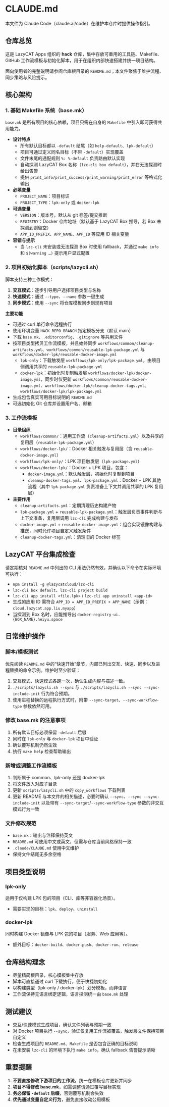 # CLAUDE.md

本文件为 Claude Code（claude.ai/code）在维护本仓库时提供操作指引。

## 仓库总览

这是 LazyCAT Apps 组织的 **hack** 仓库，集中存放可重用的工具链、Makefile、GitHub 工作流模板与初始化脚本，用于在组织内部快速搭建并统一项目结构。

面向使用者的完整说明请参阅仓库根目录的 `README.md`；本文件聚焦于维护流程、同步策略与风险提示。

## 核心架构

### 1. 基础 Makefile 系统（base.mk）

`base.mk` 是所有项目的核心依赖，项目只需在自身的 `Makefile` 中引入即可获得共用能力。

- **设计特点**
  - 所有默认目标都以 `-default` 结尾（如 `help-default`、`lpk-default`）
  - 项目可通过定义同名目标（不带 `-default`）实现覆盖
  - 文件末尾的通配规则 `%: %-default` 负责路由默认实现
  - 自动探测 LazyCAT Box 名称（`lzc-cli box default`），并在无法探测时给出告警
  - 提供 `print_info/print_success/print_warning/print_error` 等格式化输出
- **必填变量**
  - `PROJECT_NAME`：项目标识
  - `PROJECT_TYPE`：`lpk-only` 或 `docker-lpk`
- **可选变量**
  - `VERSION`：版本号，默认从 git 标签/提交推断
  - `REGISTRY`：Docker 仓库地址（默认基于 LazyCAT Box 推导，若 Box 未探测到则留空）
  - `APP_ID_PREFIX`、`APP_NAME`、`APP_ID` 等应用 ID 相关变量
- **容错与提示**
  - 当 `lzc-cli` 未安装或无法探测 Box 时使用 fallback，并通过 `make info` 和 `$(warning …)` 提示用户显式配置

### 2. 项目初始化脚本（scripts/lazycli.sh）

脚本支持三种工作模式：

1. **交互模式**：逐步引导用户选择项目类型与名称
2. **快速模式**：通过 `--type`、`--name` 参数一键生成
3. **同步模式**：使用 `--sync` 将仓库模板同步到现有项目

**主要功能**
- 可通过 curl 单行命令远程执行
- 使用环境变量 `HACK_REPO_BRANCH` 指定模板分支（默认 main）
- 下载 `base.mk`、`.editorconfig`、`.gitignore` 等共用文件
- 按项目类型拷贝工作流模板，并且始终同步 `workflows/common/cleanup-artifacts.yml`、`workflows/common/reusable-lpk-package.yml` 与 `workflows/docker-lpk/reusable-docker-image.yml`
  - `lpk-only`：下载触发层 `workflows/lpk-only/lpk-package.yml`，由项目侧调用共享的 `reusable-lpk-package.yml`
  - `docker-lpk`：初始化时复制触发层 `workflows/docker-lpk/docker-image.yml`，同步时仅更新 `workflows/common/reusable-docker-image.yml`、`workflows/docker-lpk/cleanup-docker-tags.yml`、`workflows/docker-lpk/lpk-package.yml`
- 生成包含真实可用目标说明的 `README.md`
- 可选初始化 Git 仓库并设置用户名、邮箱

### 3. 工作流模板

- **目录组织**
  - `workflows/common/`：通用工作流（`cleanup-artifacts.yml`）以及共享的复用层（`reusable-lpk-package.yml`）
  - `workflows/docker-lpk/`：Docker 相关触发与复用层（含 `reusable-docker-image.yml`）
  - `workflows/lpk-only/`：LPK 项目触发层（`lpk-package.yml`）
  - `workflows/docker-lpk/`：Docker + LPK 项目，包含：
    - `docker-image.yml`：默认触发层，初始化时复制到项目
    - `cleanup-docker-tags.yml`、`lpk-package.yml`：Docker + LPK 其他流程（其中 `lpk-package.yml` 负责准备上下文并调用共享的 LPK 复用层）
- **主要作用**
  - `cleanup-artifacts.yml`：定期清理历史构建产物
  - `lpk-package.yml` + `reusable-lpk-package.yml`：触发层负责事件判断与上下文准备，复用层调用 `lzc-cli` 完成构建与发布
  - `docker-image.yml` + `reusable-docker-image.yml`：组合实现镜像构建与推送，同时允许项目自定义触发条件
  - `cleanup-docker-tags.yml`：清理旧的 Docker 标签

## LazyCAT 平台集成检查

请定期核对 `README.md` 中列出的 CLI 用法仍然有效，并确认以下命令在实际环境可执行：

- `npm install -g @lazycatcloud/lzc-cli`
- `lzc-cli box default`、`lzc-cli project build`
- `lzc-cli app install <file.lpk>` / `lzc-cli app uninstall <app-id>`
- 生成的应用 ID 需符合 `APP_ID = APP_ID_PREFIX + APP_NAME`（示例：`cloud.lazycat.app.liu.myapp`）
- 当探测到 Box 名时，应能推导出 `docker-registry-ui.{BOX_NAME}.heiyu.space`

## 日常维护操作

### 脚本/模板测试

优先阅读 `README.md` 中的“快速开始”章节，内部已列出交互、快速、同步以及进程替换的命令示例。维护时至少验证：

1. 交互模式、快速模式各跑一次，确认生成内容与描述一致。
2. `./scripts/lazycli.sh --sync` 与 `./scripts/lazycli.sh --sync --sync-include-init` 行为符合预期。
3. 使用进程替换的远程执行方式时，附带 `--sync-target`、`--sync-workflow-type` 参数依然可用。

### 修改 base.mk 的注意事项

1. 所有默认目标必须保留 `-default` 后缀
2. 同时在 `lpk-only` 与 `docker-lpk` 项目中验证
3. 确认覆写机制仍然生效
4. 执行 `make help` 检查帮助输出

### 新增或调整工作流模板

1. 判断属于 common、lpk-only 还是 docker-lpk
2. 将文件放入对应子目录
3. 更新 `scripts/lazycli.sh` 中的 `copy_workflows` 下载列表
4. 更新 README 与本文件的相关描述，必要时确认 `--sync`、`--sync --sync-include-init` 以及带有 `--sync-target`/`--sync-workflow-type` 参数的非交互模式行为一致

### 文件修改规范

- `base.mk`：输出与注释保持英文
- `README.md` 可使用中文或英文，但需与仓库当前风格保持一致
- `.claude/CLAUDE.md` 使用中文维护
- 保持文件结尾无多余空格

## 项目类型说明

### lpk-only

适用于仅构建 LPK 包的项目（CLI、库等非容器化场景）。

- 需要实现的目标：`lpk`、`deploy`、`uninstall`

### docker-lpk

同时构建 Docker 镜像与 LPK 包的项目（服务、Web 应用等）。

- 额外目标：`docker-build`、`docker-push`、`docker-run`、`release`

## 仓库结构理念

- 尽量精简根目录，核心模板集中存放
- 脚本可直接通过 curl 下载执行，便于快捷初始化
- 以构建类型（lpk-only / docker-lpk）划分模板，而非语言
- 工作流保持无语言绑定逻辑，语言探测统一由 `base.mk` 处理

## 测试建议

- 交互/快速模式生成项目，确认文件列表与预期一致
- 对 Docker 项目执行 `--sync`，验证仅复用工作流被覆盖，触发层文件保持项目自定义
- 检查生成项目的 `README.md`、`Makefile` 是否包含正确的目标说明
- 在未安装 `lzc-cli` 的环境下执行 `make info`，确认 fallback 告警提示清晰

## 重要提醒

1. **不要直接修改下游项目的工作流**，统一在模板仓库更新并同步
2. **项目不得修改 base.mk**，如需调整请通过覆写目标实现
3. **务必保留 `-default` 后缀**，否则覆写机制会失效
4. **优先通过变量自定义行为**，避免直接改动公用模板
